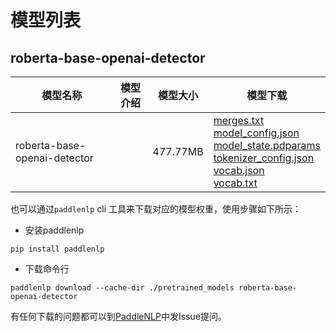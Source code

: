 #  模型列表

## roberta-base-openai-detector

| 模型名称 | 模型介绍 | 模型大小  | 模型下载 |
| --- | --- | --- | --- |
|roberta-base-openai-detector|  | 477.77MB | [merges.txt](https://bj.bcebos.com/paddlenlp/models/community/roberta-base-openai-detector/merges.txt)<br>[model_config.json](https://bj.bcebos.com/paddlenlp/models/community/roberta-base-openai-detector/model_config.json)<br>[model_state.pdparams](https://bj.bcebos.com/paddlenlp/models/community/roberta-base-openai-detector/model_state.pdparams)<br>[tokenizer_config.json](https://bj.bcebos.com/paddlenlp/models/community/roberta-base-openai-detector/tokenizer_config.json)<br>[vocab.json](https://bj.bcebos.com/paddlenlp/models/community/roberta-base-openai-detector/vocab.json)<br>[vocab.txt](https://bj.bcebos.com/paddlenlp/models/community/roberta-base-openai-detector/vocab.txt) |

也可以通过`paddlenlp` cli 工具来下载对应的模型权重，使用步骤如下所示：

* 安装paddlenlp

```shell
pip install paddlenlp
```

* 下载命令行

```shell
paddlenlp download --cache-dir ./pretrained_models roberta-base-openai-detector
```

有任何下载的问题都可以到[PaddleNLP](https://github.com/PaddlePaddle/PaddleNLP)中发Issue提问。